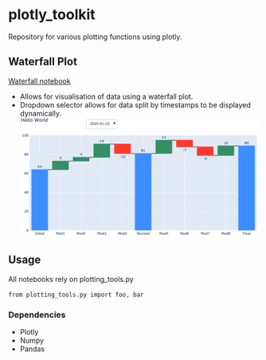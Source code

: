 # plotly_toolkit
Repository for various plotting functions using plotly.

## Waterfall Plot
[Waterfall notebook](./notebooks/dyn_waterfall_viz.ipynb)
* Allows for visualisation of data using a waterfall plot.
* Dropdown selector allows for data split by timestamps to be displayed dynamically.
![Waterfall Plot](./example_plots/waterfall_example.png)


## Usage
All notebooks rely on plotting_tools.py
```
from plotting_tools.py import foo, bar
```
### Dependencies
* Plotly
* Numpy
* Pandas